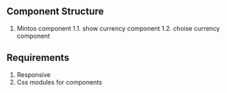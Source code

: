  ## Component Structure
 1. Mintos component
 1.1. show currency component
 1.2. choise currency component

 ## Requirements
 1. Responsive
 2. Css modules for components

